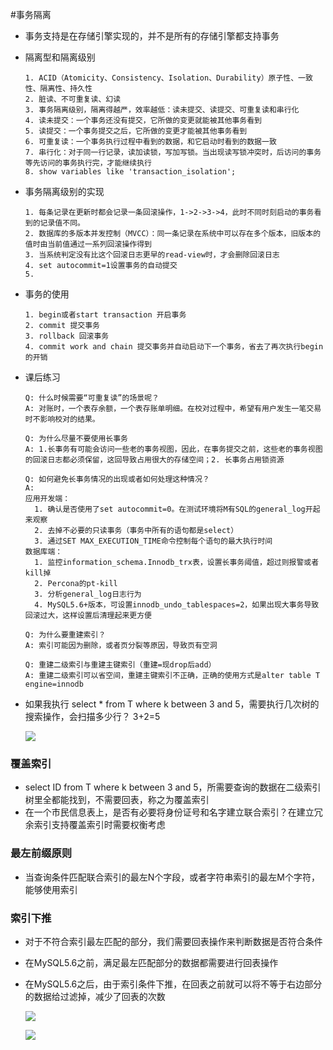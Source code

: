 #事务隔离

- 事务支持是在存储引擎实现的，并不是所有的存储引擎都支持事务

- 隔离型和隔离级别

  ```
  1. ACID（Atomicity、Consistency、Isolation、Durability）原子性、一致性、隔离性、持久性
  2. 脏读、不可重复读、幻读
  3. 事务隔离级别，隔离得越严，效率越低：读未提交、读提交、可重复读和串行化
  4. 读未提交：一个事务还没有提交，它所做的变更就能被其他事务看到
  5. 读提交：一个事务提交之后，它所做的变更才能被其他事务看到
  6. 可重复读：一个事务执行过程中看到的数据，和它启动时看到的数据一致
  7. 串行化：对于同一行记录，读加读锁，写加写锁。当出现读写锁冲突时，后访问的事务等先访问的事务执行完，才能继续执行
  8. show variables like 'transaction_isolation';
  ```

- 事务隔离级别的实现

  ```
  1. 每条记录在更新时都会记录一条回滚操作，1->2->3->4，此时不同时刻启动的事务看到的记录值不同。
  2. 数据库的多版本并发控制（MVCC）：同一条记录在系统中可以存在多个版本，旧版本的值时由当前值通过一系列回滚操作得到
  3. 当系统判定没有比这个回滚日志更早的read-view时，才会删除回滚日志
  4. set autocommit=1设置事务的自动提交
  5. 
  ```

- 事务的使用

  ```
  1. begin或者start transaction 开启事务
  2. commit	提交事务
  3. rollback 回滚事务
  4. commit work and chain 提交事务并自动启动下一个事务，省去了再次执行begin的开销
  ```

- 课后练习

  ```
  Q: 什么时候需要“可重复读”的场景呢？
  A: 对账时，一个表存余额，一个表存账单明细。在校对过程中，希望有用户发生一笔交易时不影响校对的结果。
  
  Q: 为什么尽量不要使用长事务
  A: 1.长事务有可能会访问一些老的事务视图，因此，在事务提交之前，这些老的事务视图的回滚日志都必须保留，这回导致占用很大的存储空间；2. 长事务占用锁资源
  
  Q: 如何避免长事务情况的出现或者如何处理这种情况？
  A: 
  应用开发端：
	1. 确认是否使用了set autocommit=0。在测试环境将M有SQL的general_log开起来观察
  	2. 去掉不必要的只读事务（事务中所有的语句都是select）
  	3. 通过SET MAX_EXECUTION_TIME命令控制每个语句的最大执行时间
  数据库端：
  	1. 监控information_schema.Innodb_trx表，设置长事务阈值，超过则报警或者kill掉
  	2. Percona的pt-kill
  	3. 分析general_log日志行为
  	4. MySQL5.6+版本，可设置innodb_undo_tablespaces=2，如果出现大事务导致回滚过大，这样设置后清理起来更方便
  
  Q: 为什么要重建索引？
  A: 索引可能因为删除，或者页分裂等原因，导致页有空洞
  
  Q: 重建二级索引与重建主键索引（重建=现drop后add）
  A: 重建二级索引可以省空间，重建主键索引不正确，正确的使用方式是alter table T engine=innodb
  ```
  

- 如果我执行 select * from T where k between 3 and 5，需要执行几次树的搜索操作，会扫描多少行？ 3+2=5

  ![](https://static001.geekbang.org/resource/image/dc/8d/dcda101051f28502bd5c4402b292e38d.png)

### 覆盖索引

- select ID from T where k between 3 and 5，所需要查询的数据在二级索引树里全都能找到，不需要回表，称之为覆盖索引
- 在一个市民信息表上，是否有必要将身份证号和名字建立联合索引？在建立冗余索引支持覆盖索引时需要权衡考虑

### 最左前缀原则

- 当查询条件匹配联合索引的最左N个字段，或者字符串索引的最左M个字符，能够使用索引

### 索引下推

- 对于不符合索引最左匹配的部分，我们需要回表操作来判断数据是否符合条件

- 在MySQL5.6之前，满足最左匹配部分的数据都需要进行回表操作

- 在MySQL5.6之后，由于索引条件下推，在回表之前就可以将不等于右边部分的数据给过滤掉，减少了回表的次数

  ![](https://static001.geekbang.org/resource/image/b3/ac/b32aa8b1f75611e0759e52f5915539ac.jpg)

  ![](https://static001.geekbang.org/resource/image/76/1b/76e385f3df5a694cc4238c7b65acfe1b.jpg)